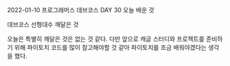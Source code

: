 2022-01-10 프로그래머스 데브코스 DAY 30
오늘 배운 것

데브코스
선형대수
깨달은 것

오늘은 특별히 깨달은 것은 없는 것 같다. 다만 앞으로 캐글 스터디와 프로젝트를 준비하기 위해 파이토치 코드를 많이 참고해야할 것 같아 파이토치를 조금 배워야겠다는 생각을 했다.
